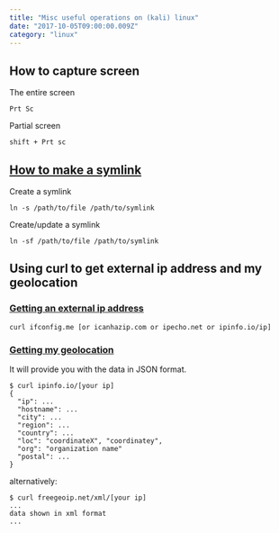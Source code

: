 ```yaml
---
title: "Misc useful operations on (kali) linux"
date: "2017-10-05T09:00:00.009Z"
category: "linux"
---
```


## How to capture screen
The entire screen
```
Prt Sc 
```
Partial screen
```
shift + Prt sc
```

## [How to make a symlink](https://stackoverflow.com/questions/1951742/how-to-symlink-a-file-in-linux)
Create a symlink
```
ln -s /path/to/file /path/to/symlink
```
Create/update a symlink
```
ln -sf /path/to/file /path/to/symlink
```

## Using curl to get external ip address and my geolocation
### [Getting an external ip address](https://askubuntu.com/questions/95910/command-for-determining-my-public-ip)
```
curl ifconfig.me [or icanhazip.com or ipecho.net or ipinfo.io/ip]
```

### [Getting my geolocation](http://xmodulo.com/geographic-location-ip-address-command-line.html)
It will provide you with the data in JSON format.
```
$ curl ipinfo.io/[your ip]
{
  "ip": ...
  "hostname": ...
  "city": ...
  "region": ...
  "country": ...
  "loc": "coordinateX", "coordinatey",
  "org": "organization name"
  "postal": ...
}
```
alternatively:
```
$ curl freegeoip.net/xml/[your ip]
...
data shown in xml format
...
```
